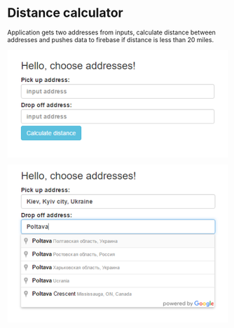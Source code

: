 # Distance calculator
Application gets two addresses from inputs, calculate distance between addresses and pushes data to firebase if distance is less than 20 miles.

![alt text](https://github.com/HannaBorodina/DistanceCalculator/blob/master/distanceApp.png "DistanceApp")

![alt text](https://github.com/HannaBorodina/DistanceCalculator/blob/master/distanceApp1.png "DistanceApp1")
